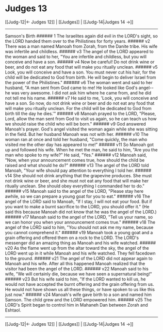 # Judges 13

[[Judg-12|← Judges 12]] | [[Judges]] | [[Judg-14|Judges 14 →]]
***

Samson's Birth ###### 1 The Israelites again did evil in the LORD's sight, so the LORD handed them over to the Philistines for forty years. ###### v2 There was a man named Manoah from Zorah, from the Danite tribe. His wife was infertile and childless. ###### v3 The angel of the LORD appeared to the woman and said to her, "You are infertile and childless, but you will conceive and have a son. ###### v4 Now be careful! Do not drink wine or beer, and do not eat any food that will make you ritually unclean. ###### v5 Look, you will conceive and have a son. You must never cut his hair, for the child will be dedicated to God from birth. He will begin to deliver Israel from the power of the Philistines." ###### v6 The woman went and said to her husband, "A man sent from God came to me! He looked like God's angel--he was very awesome. I did not ask him where he came from, and he did not tell me his name. ###### v7 He said to me, 'Look, you will conceive and have a son. So now, do not drink wine or beer and do not eat any food that will make you ritually unclean. For the child will be dedicated to God from birth till the day he dies.'" ###### v8 Manoah prayed to the LORD, "Please, Lord, allow the man sent from God to visit us again, so he can teach us how we should raise the child who will be born." ###### v9 God answered Manoah's prayer. God's angel visited the woman again while she was sitting in the field. But her husband Manoah was not with her. ###### v10 The woman ran at once and told her husband, "Come quickly, the man who visited me the other day has appeared to me!" ###### v11 So Manoah got up and followed his wife. When he met the man, he said to him, "Are you the man who spoke to my wife?" He said, "Yes." ###### v12 Manoah said, "Now, when your announcement comes true, how should the child be raised and what should he do?" ###### v13 The angel of the LORD told Manoah, "Your wife should pay attention to everything I told her. ###### v14 She should not drink anything that the grapevine produces. She must not drink wine or beer, and she must not eat any food that will make her ritually unclean. She should obey everything I commanded her to do." ###### v15 Manoah said to the angel of the LORD, "Please stay here awhile, so we can prepare a young goat for you to eat." ###### v16 The angel of the LORD said to Manoah, "If I stay, I will not eat your food. But if you want to make a burnt sacrifice to the LORD, you should offer it." (He said this because Manoah did not know that he was the angel of the LORD.) ###### v17 Manoah said to the angel of the LORD, "Tell us your name, so we can honor you when your announcement comes true." ###### v18 The angel of the LORD said to him, "You should not ask me my name, because you cannot comprehend it." ###### v19 Manoah took a young goat and a grain offering and offered them on a rock to the LORD. The LORD's messenger did an amazing thing as Manoah and his wife watched. ###### v20 As the flame went up from the altar toward the sky, the angel of the LORD went up in it while Manoah and his wife watched. They fell facedown to the ground. ###### v21 The angel of the LORD did not appear again to Manoah and his wife. After all this happened Manoah realized that the visitor had been the angel of the LORD. ###### v22 Manoah said to his wife, "We will certainly die, because we have seen a supernatural being!" ###### v23 But his wife said to him, "If the LORD wanted to kill us, he would not have accepted the burnt offering and the grain offering from us. He would not have shown us all these things, or have spoken to us like this just now." ###### v24 Manoah's wife gave birth to a son and named him Samson. The child grew and the LORD empowered him. ###### v25 The LORD's Spirit began to control him in Mahaneh Dan between Zorah and Eshtaol.

***
[[Judg-12|← Judges 12]] | [[Judges]] | [[Judg-14|Judges 14 →]]
